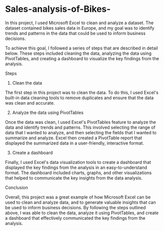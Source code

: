 # Sales-analysis-of-Bikes-

In this project, I used Microsoft Excel to clean and analyze a dataset. The dataset contained bikes sales data in Europe, and my goal was to identify trends and patterns in the data that could be used to inform business decisions.

To achieve this goal, I followed a series of steps that are described in detail below. These steps included cleaning the data, analyzing the data using PivotTables, and creating a dashboard to visualize the key findings from the analysis.

Steps
1. Clean the data

The first step in this project was to clean the data. To do this, I used Excel's built-in data cleaning tools to remove duplicates and ensure that the data was clean and accurate.

2. Analyze the data using PivotTables

Once the data was clean, I used Excel's PivotTables feature to analyze the data and identify trends and patterns. This involved selecting the range of data that I wanted to analyze, and then selecting the fields that I wanted to summarize and analyze. Excel then created a PivotTable report that displayed the summarized data in a user-friendly, interactive format.

3. Create a dashboard

Finally, I used Excel's data visualization tools to create a dashboard that displayed the key findings from the analysis in an easy-to-understand format. The dashboard included charts, graphs, and other visualizations that helped to communicate the key insights from the data analysis.

Conclusion

Overall, this project was a great example of how Microsoft Excel can be used to clean and analyze data, and to generate valuable insights that can be used to inform business decisions. By following the steps outlined above, I was able to clean the data, analyze it using PivotTables, and create a dashboard that effectively communicated the key findings from the analysis.





